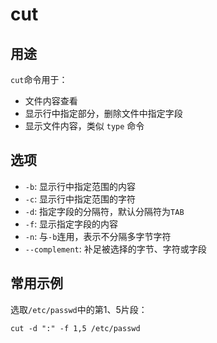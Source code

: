 # cut

## 用途

`cut`命令用于：
- 文件内容查看
- 显示行中指定部分，删除文件中指定字段
- 显示文件内容，类似 `type` 命令

## 选项

- `-b`: 显示行中指定范围的内容
- `-c`: 显示行中指定范围的字符
- `-d`: 指定字段的分隔符，默认分隔符为`TAB`
- `-f`: 显示指定字段的内容
- `-n`: 与`-b`连用，表示不分隔多字节字符
- `--complement`: 补足被选择的字节、字符或字段

## 常用示例

选取`/etc/passwd`中的第1、5片段：
```shell
cut -d ":" -f 1,5 /etc/passwd
```